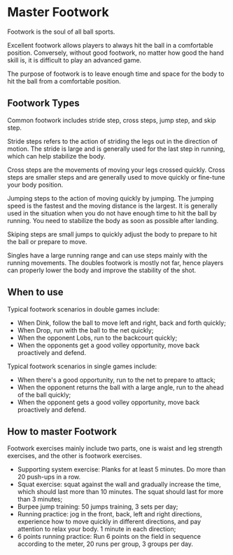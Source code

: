 # Master Footwork

Footwork is the soul of all ball sports. 

Excellent footwork allows players to always hit the ball in a comfortable position. Conversely, without good footwork, no matter how good the hand skill is, it is difficult to play an advanced game.

The purpose of footwork is to leave enough time and space for the body to hit the ball from a comfortable position.

## Footwork Types

Common footwork includes stride step, cross steps, jump step, and skip step.

Stride steps refers to the action of striding the legs out in the direction of motion. The stride is large and is generally used for the last step in running, which can help stabilize the body.

Cross steps are the movements of moving your legs crossed quickly. Cross steps are smaller steps and are generally used to move quickly or fine-tune your body position.

Jumping steps to the action of moving quickly by jumping. The jumping speed is the fastest and the moving distance is the largest. It is generally used in the situation when you do not have enough time to hit the ball by running. You need to stabilize the body as soon as possible after landing.

Skiping steps are small jumps to quickly adjust the body to prepare to hit the ball or prepare to move.

Singles have a large running range and can use steps mainly with the running movements. The doubles footwork is mostly not far, hence players can properly lower the body and improve the stability of the shot.

## When to use

Typical footwork scenarios in double games include:

* When Dink, follow the ball to move left and right, back and forth quickly;
* When Drop, run with the ball to the net quickly;
* When the opponent Lobs, run to the backcourt quickly;
* When the opponents get a good volley opportunity, move back proactively and defend.

Typical footwork scenarios in single games include:

* When there's a good opportunity, run to the net to prepare to attack;
* When the opponent returns the ball with a large angle, run to the ahead of the ball quickly;
* When the opponent gets a good volley opportunity, move back proactively and defend.

## How to master Footwork

Footwork exercises mainly include two parts, one is waist and leg strength exercises, and the other is footwork exercises.

* Supporting system exercise: Planks for at least 5 minutes. Do more than 20 push-ups in a row.
* Squat exercise: squat against the wall and gradually increase the time, which should last more than 10 minutes. The squat should last for more than 3 minutes;
* Burpee jump training: 50 jumps training, 3 sets per day;
* Running practice: jog in the front, back, left and right directions, experience how to move quickly in different directions, and pay attention to relax your body. 1 minute in each direction;
* 6 points running practice: Run 6 points on the field in sequence according to the meter, 20 runs per group, 3 groups per day.